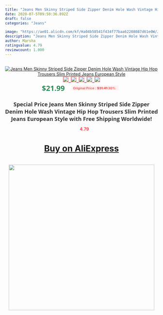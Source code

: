 ```yaml
---
title: "Jeans Men Skinny Striped Side Zipper Denim Hole Wash Vintage Hip Hop Trousers Slim Printed Jeans European Style"
date: 2020-07-5T09:50:36.892Z
draft: false
categories: "Jeans"

image: "https://ae01.alicdn.com/kf/Ha04b58541f434f77baa62208087d61e0W/Jeans-Men-Skinny-Striped-Side-Zipper-Denim-Hole-Wash-Vintage-Hip-Hop-Trousers-Slim-Printed-Jeans.jpg"
description: "Jeans Men Skinny Striped Side Zipper Denim Hole Wash Vintage Hip Hop Trousers Slim Printed Jeans European Style"
author: Marsha
ratingvalue: 4.79
reviewcount: 1.000
---
```

<br>
<div style="text-align: center;">
<a href="https://s.click.aliexpress.com/e/_9wYo9f" target="_blank" rel="nofollow noopener noreferrer"><img alt="Jeans Men Skinny Striped Side Zipper Denim Hole Wash Vintage Hip Hop Trousers Slim Printed Jeans European Style" class="magnifier-image" src="https://ae01.alicdn.com/kf/Ha04b58541f434f77baa62208087d61e0W/Jeans-Men-Skinny-Striped-Side-Zipper-Denim-Hole-Wash-Vintage-Hip-Hop-Trousers-Slim-Printed-Jeans.jpg_640x640.jpg">
<br>
<img style="border:1px solid salmon" src="https://ae01.alicdn.com/kf/Ha04b58541f434f77baa62208087d61e0W/Jeans-Men-Skinny-Striped-Side-Zipper-Denim-Hole-Wash-Vintage-Hip-Hop-Trousers-Slim-Printed-Jeans.jpg_120x120.jpg">&nbsp;&nbsp;<img style="border:1px solid salmon" src="https://ae01.alicdn.com/kf/He8b42c05cdf24613819a1f5e87d74c5cI/Jeans-Men-Skinny-Striped-Side-Zipper-Denim-Hole-Wash-Vintage-Hip-Hop-Trousers-Slim-Printed-Jeans.jpg_120x120.jpg">&nbsp;&nbsp;<img style="border:1px solid salmon" src="https://ae01.alicdn.com/kf/H4bd03b187d52488ca13545587748e011c/Jeans-Men-Skinny-Striped-Side-Zipper-Denim-Hole-Wash-Vintage-Hip-Hop-Trousers-Slim-Printed-Jeans.jpg_120x120.jpg">&nbsp;&nbsp;<img style="border:1px solid salmon" src="https://ae01.alicdn.com/kf/H7d42092d20d046ecb6d0538a60a024daS/Jeans-Men-Skinny-Striped-Side-Zipper-Denim-Hole-Wash-Vintage-Hip-Hop-Trousers-Slim-Printed-Jeans.jpg_120x120.jpg">&nbsp;&nbsp;<img style="border:1px solid salmon" src="https://ae01.alicdn.com/kf/H3c31b4a1326d4509a40d1f1f1065bf30F/Jeans-Men-Skinny-Striped-Side-Zipper-Denim-Hole-Wash-Vintage-Hip-Hop-Trousers-Slim-Printed-Jeans.jpg_120x120.jpg"></a></div><br0>
<div style="text-align: center;"><span style="background-color: white; border: 0px; box-sizing: border-box; color: seagreen; display: inline-block; font-family: &quot;open sans&quot; , &quot;arial&quot; , &quot;helvetica&quot; , sans-serif , &quot;heiti&quot;; font-size: 24px; font-stretch: inherit; font-weight: 700; line-height: inherit; margin: 0px 10px 0px 0px; padding: 0px; vertical-align: middle;">$21.99 </span>
<span style="background: rgb(255 , 241 , 241); border-radius: 3px; border: 0px; box-sizing: border-box; color: #ff4747; display: inline-block; font-family: inherit; font-size: 12px; font-stretch: inherit; font-style: inherit; font-variant: inherit; font-weight: 600; line-height: inherit; margin: 0px; padding: 2px 5px; transform: scale(0.9); vertical-align: middle;">Original Price : <b style="text-decoration: line-through;">$31.41 </b> 30%&nbsp;&nbsp;</span></div>
<h1 style="color: #333333; display: inline-block; font-family: &quot;open sans&quot; , &quot;arial&quot; , &quot;helvetica&quot; , sans-serif , &quot;heiti&quot;; font-size: 18px; font-stretch: inherit; font-weight: 700; text-align: center;">Special Price Jeans Men Skinny Striped Side Zipper Denim Hole Wash Vintage Hip Hop Trousers Slim Printed Jeans European Style with Free Shipping Worldwide!</h1>
<div style="color: #ff4747; text-align: center;">
<img src="https://4.bp.blogspot.com/-M0ZcTcb-5uY/XleCXlxnR4I/AAAAAAAAAEc/OrjgMkXV1oMQFaCRZj5HQwOCBcu3w1FegCPcBGAYYCw/s1600/star.png" style="height: 15px;">&nbsp;<b>4.79</b></div>
<div class="button_cont" align="center"><a class="buynow_a" href="https://s.click.aliexpress.com/e/_9wYo9f" target="_blank" rel="nofollow noopener noreferrer"><H1>Buy on AliExpress</H1></a></div><br>
<div class="separator" style="clear: both; text-align: center;">
<img src="https://lh3.googleusercontent.com/-pTy5HemUv9M/XlePHvY0dAI/AAAAAAAAAE4/0nX5iRUoIWY8eMW9Dpxeirr157OZliDIgCLcBGAsYHQ/s1600/badge.gif" width="480">
</div>
